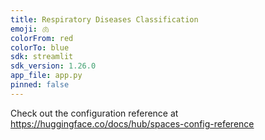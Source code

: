 ```yaml
---
title: Respiratory Diseases Classification
emoji: 🫁
colorFrom: red
colorTo: blue
sdk: streamlit
sdk_version: 1.26.0
app_file: app.py
pinned: false
---
```


Check out the configuration reference at https://huggingface.co/docs/hub/spaces-config-reference
